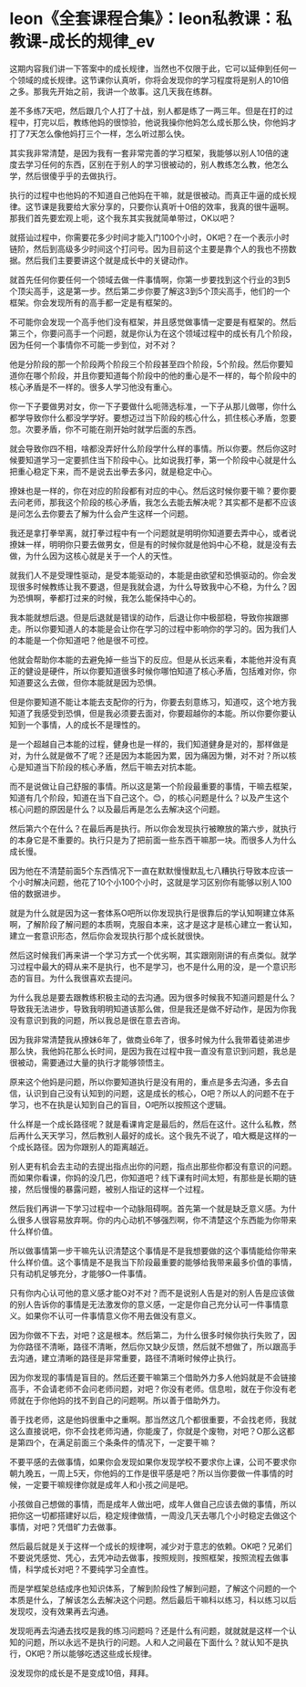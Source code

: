 # leon《全套课程合集》：leon私教课：私教课-成长的规律_ev

这期内容我们讲一下答案中的成长规律，当然也不仅限于此，它可以延伸到任何一个领域的成长规律。这节课你认真听，你将会发现你的学习程度将是别人的10倍之多。那我先开始之前，我讲一个故事。这几天我在练群。

差不多练7天吧，然后跟几个人打了十战，别人都是练了一两三年。但是在打的过程中，打完以后，教练他妈的很惊验，他说我操你他妈怎么成长那么快，你他妈才打了7天怎么像他妈打三个一样，怎么听过那么快。

其实我非常清楚，是因为我有一套非常完善的学习框架，我能够以别人10倍的速度去学习任何的东西，区别在于别人的学习很被动的，别人教练怎么教，他怎么学，然后很傻乎乎的去做执行。

执行的过程中也他妈的不知道自己他妈在干嘛，就是很被动。而真正牛逼的成长规律。这节课是我要给大家分享的，只要你认真听十0倍的效率，我真的很牛逼啊。那我们首先要宏观上呃，这个我东其实我就简单带过，OK以吧？

就搭讪过程中，你需要花多少时间才能入门100个小时，OK吧？在一个表示小时链阶，然后到高级多少时间这个打问号。因为目前这个主要是靠个人的我也不捞数据。然后我们主要要讲这个就是成长中的关键动作。

就首先任何你要任何一个领域去做一件事情啊，你第一步要找到这个行业的3到5个顶尖高手，这是第一步。然后第二步你要了解这3到5个顶尖高手，他们的一个框架。你会发现所有的高手都一定是有框架的。

不可能你会发现一个高手他们没有框架，并且感觉做事情一定要是有框架的。然后第三个，你要问高手一个问题，就是你认为在这个领域过程中的成长有几个阶段，因为任何一个事情你不可能一步到位，对不对？

他是分阶段的那一个阶段两个阶段三个阶段甚至四个阶段，5个阶段。然后你要知道你在哪个阶段，并且你要知道每个阶段中的他的重心是不一样的，每个阶段中的核心矛盾是不一样的。很多人学习他没有重心。

你一下子要做男对女，你一下子要做什么呃筛选标准，一下子从那儿做哪，你什么都学导致你什么都没学学好。要想迈过当下阶段的核心什么，抓住核心矛盾，忽要忽。次要矛盾，你不可能在刚开始时就学后面的东西。

就会导致你四不相，啥都没弄好什么阶段学什么样的事情。所以你要。然后你这时候要知道学习一定要抓住当下阶段中心。比如说我打拳，第一个阶段中心就是什么把重心稳定下来，而不是说去出拳去多闪，就是稳定中心。

撩妹也是一样的，你在对应的阶段都有对应的中心。然后这时候你要干嘛？要你要去问老师，那我这个阶段的核心矛盾，我怎么去能去解决呢？其实都不是都不应该是问怎么去你要去了解为什么会产生这样一个问题。

我还是拿打拳举离，就打拳过程中有一个问题就是明明你知道要去弄中心，或者说撩妹一样，明明你只要去做男女，但是有的时候你就是他妈中心不稳，就是没有去做，为什么因为这核心就是关于一个人的天性。

就我们人不是受理性驱动，是受本能驱动的，本能是由欲望和恐惧驱动的。你会发现很多时候教练让我不要退，但是我就会退，为什么导致我中心不稳，为什么？因为恐惧啊，拳都打过来的时候，我怎么能保持中心的。

我本能就想后退。但是后退就是错误的动作，后退让你中极部稳，导致你挨跟挪走。所以你要知道人的本能是会让你在学习的过程中影响你的学习的。因为我们人的本能是一个你知道吧？他是很不可控。

他就会帮助你本能的去避免掉一些当下的反应。但是从长远来看，本能他并没有真正的健设是硬件，所以你要知道很多时候你哪怕知道了核心矛盾，包括难对你，你知道要这么去做，但你本能就是因为恐惧。

但是你要知道不能让本能去支配你的行为，你要去刻意练习，知道哎，这个地方我知道了我感受到恐惧，但是我必须要去面对，你要超越你的本能。所以你要你要认知到一个事情，人的成长不是理性的。

是一个超越自己本能的过程，健身也是一样的，我们知道健身是对的，那样做是对，为什么就是做不了呢？还是因为本能因为累，因为痛因为懒，对不对？所以核心是知道当下阶段的核心矛盾，然后干嘛去对抗本能。

而不是说做让自己舒服的事情。所以这是第一个阶段最重要的事情，干嘛去框架，知道有几个阶段，知道在当下自己这个。😊，的核心问题是什么？以及产生这个核心问题的原因是什么？以及最后再是怎么去解决这个问题。

然后第六个在什么？在最后再是执行。所以你会发现执行被瞭放的第六步，就执行的本身它是不重要的。执行只是为了把前面一些东西干嘛那一块。而很多人为什么成长慢。

因为他在不清楚前面5个东西情况下一直在默默慢慢默乱七八糟执行导致本应该一个小时解决问题，他花了10个小100个小时，这就是学习区别你有能够以别人100倍的数据进步。

就是为什么就是因为这一套体系O吧所以你发现执行是很靠后的学认知啊建立体系啊，了解阶段了解问题的本质啊，克服自本来，这才是这才是核心建立一套认知，建立一套意识形态，然后你会发现执行那个成长就很快。

然后这时候我们再来讲一个学习方式一个优劣啊，其实跟刚刚讲的有点类似。就学习过程中最大的碍从来不是执行，也不是学习，也不是什么用的没，是一个意识形态的盲目。为什么我很喜欢去提问。

为什么我总是要去跟教练积极主动的去沟通。因为很多时候我不知道问题是什么？导致我无法进步，导致我明明知道该那么做，但是我还是做不好动作，是因为你我没有意识到我的问题，所以我总是很在意去咨询。

因为我非常清楚我从撩妹6年了，做商业6年了，很多时候为什么我带着徒弟进步那么快，我他妈花那么长时间，是因为我在过程中我一直没有意识到问题，我总是很被动，需要通过大量的执行才能够领悟主。

原来这个他妈是问题，所以你要知道执行是没有用的，重点是多去沟通，多去自信，认识到自己没有认知到的问题，这是成长的核心，O吧？所以人的问题不在于学习，也不在执是认知到自己的盲目，O吧所以按照这个逻辑。

什么样是一个成长路径呢？就是看课肯定是最后的，然后在这什。这什么私教，然后再什么天天学习，然后教别人最好的成长。这个我先不说了，咱大概是这样的一个成长路径。因为你跟别人的距离越近。

别人更有机会去主动的去提出指点出你的问题，指点出那些你都没有意识的问题。而如果你看课，你妈的没几巴，你知道吧？线下课有时间太短，有那些是长期的链接，然后慢慢的暴露问题，被别人指证的这样一个过程。

然后我们再讲一下学习过程中一个动脉阻碍啊。首先第一个就是缺乏意义感。为什么很多人很容易放弃啊。你的内心动机不够强烈啊，你不清楚这个东西能为你带来什么样价值。

所以做事情第一步干嘛先认识清楚这个事情是不是我想要做的这个事情能给你带来什么样价值。这个事情是不是我当下阶段最重要的能够给我带来最多价值的事情，只有动机足够充分，才能够O一件事情。

只有你内心认可他的意义感才能O对不对？而不是说别人告是对的别人告是应该做的别人告诉你的事情是无法激发你的意义感，一定是你自己充分认可一件事情意义。如果你不认可一件事情意义你不用去做没有意义。

因为你做不下去，对吧？这是根本。然后第二，为什么很多时候你执行失败了，因为你路径不清晰，路径不清晰，然后你又缺少反馈，然后就不想做了，所以跟高手去沟通，建立清晰的路径是非常重要，路径不清晰时候停止执行。

因为你发现的事情是盲目的。然后还要干嘛第三个借助外力多人他妈就是不会链接高手，不会请老师不会问老师问题，对吧？你没有老师。信息啦，就在于你没有老师就在于你他妈的找不到自己的问题啊。所以善于借助外力。

善于找老师，这是他妈很重中之重啊。那当然这几个都很重要，不会找老师，我就这么直接说吧，你不会找老师沟通，你能废了，你就是个废物，对吧？O那么这都是第四个，在满足前面三个条条件的情况下，一定要干嘛？

不要平感的去做事情，如果你会发现如果你发现学校不要求你上课，公司不要求你朝九晚五，一周上5天，你他妈的工作是很平感是吧？所以当你要做一件事情的时候，一定要干嘛规律你就是成年人和小孩之间是吧。

小孩做自己想做的事情，而是成年人做出吧，成年人做自己应该去做的事情，所以把你这一切都搭建好以后，稳定规律做情，一周没几天去哪几个小时稳定去做这个事情，对吧？凭借旷力去做事。

然后最后就是关于这样一个成长的规律啊，减少对于意志的依赖。OK吧？兄弟们不要说凭感觉、凭心，去凭冲动去做事，按照规则，按照框架，按照流程去做事情，科学成长对吧？不要纯学习全直性。

而是学框架总结成序也知识体系，了解到阶段性了解到问题，了解这个问题的一个本质是什么，了解该怎么去解决这个问题。然后最后干嘛科以练习，科以练习以后发现哎，没有效果再去沟通。

发现呃再去沟通去找哎是我的练习问题吗？还是什么有问题，就就就是这样一个认知的问题，所以永远不是执行的问题。人和人之间最在下面什么？就认知不是执行，OK吧？所以能够吃透这些成长规律。

没发现你的成长是不是变成10倍，拜拜。